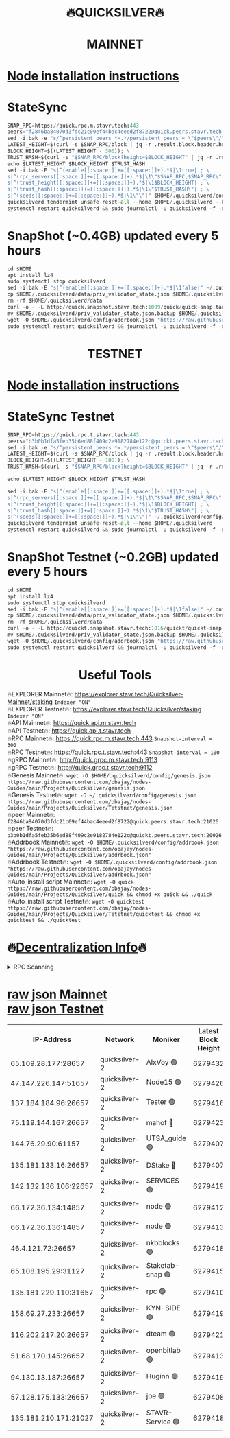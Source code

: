 <h1 align="center"> 🔥QUICKSILVER🔥</h1>

<h1 align="center"> MAINNET</h1>

[Node installation instructions](https://github.com/obajay/nodes-Guides/tree/main/Projects/Quicksilver)
=

# StateSync
```python
SNAP_RPC=https://quick.rpc.m.stavr.tech:443
peers="f2846ba84070d3fdc21c09ef44bac4eeed2f8722@quick.peers.stavr.tech:21026"
sed -i.bak -e "s/^persistent_peers *=.*/persistent_peers = \"$peers\"/" $HOME/.quicksilverd/config/config.toml
LATEST_HEIGHT=$(curl -s $SNAP_RPC/block | jq -r .result.block.header.height); \
BLOCK_HEIGHT=$((LATEST_HEIGHT - 300)); \
TRUST_HASH=$(curl -s "$SNAP_RPC/block?height=$BLOCK_HEIGHT" | jq -r .result.block_id.hash)
echo $LATEST_HEIGHT $BLOCK_HEIGHT $TRUST_HASH
sed -i.bak -E "s|^(enable[[:space:]]+=[[:space:]]+).*$|\1true| ; \
s|^(rpc_servers[[:space:]]+=[[:space:]]+).*$|\1\"$SNAP_RPC,$SNAP_RPC\"| ; \
s|^(trust_height[[:space:]]+=[[:space:]]+).*$|\1$BLOCK_HEIGHT| ; \
s|^(trust_hash[[:space:]]+=[[:space:]]+).*$|\1\"$TRUST_HASH\"| ; \
s|^(seeds[[:space:]]+=[[:space:]]+).*$|\1\"\"|" $HOME/.quicksilverd/config/config.toml
quicksilverd tendermint unsafe-reset-all --home $HOME/.quicksilverd --keep-addr-book
systemctl restart quicksilverd && sudo journalctl -u quicksilverd -f -o cat
```

# SnapShot (~0.4GB) updated every 5 hours
```python
cd $HOME
apt install lz4
sudo systemctl stop quicksilverd
sed -i.bak -E "s|^(enable[[:space:]]+=[[:space:]]+).*$|\1false|" ~/.quicksilverd/config/config.toml
cp $HOME/.quicksilverd/data/priv_validator_state.json $HOME/.quicksilverd/priv_validator_state.json.backup
rm -rf $HOME/.quicksilverd/data
curl -o - -L http://quick.snapshot.stavr.tech:1009/quick/quick-snap.tar.lz4 | lz4 -c -d - | tar -x -C $HOME/.quicksilverd --strip-components 2
mv $HOME/.quicksilverd/priv_validator_state.json.backup $HOME/.quicksilverd/data/priv_validator_state.json
wget -O $HOME/.quicksilverd/config/addrbook.json "https://raw.githubusercontent.com/obajay/nodes-Guides/main/Projects/Quicksilver/addrbook.json"
sudo systemctl restart quicksilverd && journalctl -u quicksilverd -f -o cat
```

<h1 align="center"> TESTNET</h1>

[Node installation instructions](https://github.com/obajay/nodes-Guides/tree/main/Projects/Quicksilver/Tetstnet)
=

# StateSync Testnet
```python
SNAP_RPC=https://quick.rpc.t.stavr.tech:443
peers="b3b0b1dfa5feb35b6ed88f409c2e9182784e122c@quickt.peers.stavr.tech:20026"
sed -i.bak -e "s/^persistent_peers *=.*/persistent_peers = \"$peers\"/" $HOME/.quicksilverd/config/config.toml
LATEST_HEIGHT=$(curl -s $SNAP_RPC/block | jq -r .result.block.header.height); \
BLOCK_HEIGHT=$((LATEST_HEIGHT - 100)); \
TRUST_HASH=$(curl -s "$SNAP_RPC/block?height=$BLOCK_HEIGHT" | jq -r .result.block_id.hash)

echo $LATEST_HEIGHT $BLOCK_HEIGHT $TRUST_HASH

sed -i.bak -E "s|^(enable[[:space:]]+=[[:space:]]+).*$|\1true| ; \
s|^(rpc_servers[[:space:]]+=[[:space:]]+).*$|\1\"$SNAP_RPC,$SNAP_RPC\"| ; \
s|^(trust_height[[:space:]]+=[[:space:]]+).*$|\1$BLOCK_HEIGHT| ; \
s|^(trust_hash[[:space:]]+=[[:space:]]+).*$|\1\"$TRUST_HASH\"| ; \
s|^(seeds[[:space:]]+=[[:space:]]+).*$|\1\"\"|" ~/.quicksilverd/config/config.toml
quicksilverd tendermint unsafe-reset-all --home $HOME/.quicksilverd
systemctl restart quicksilverd && sudo journalctl -u quicksilverd -f -o cat

```

# SnapShot Testnet (~0.2GB) updated every 5 hours
```python
cd $HOME
apt install lz4
sudo systemctl stop quicksilverd
sed -i.bak -E "s|^(enable[[:space:]]+=[[:space:]]+).*$|\1false|" ~/.quicksilverd/config/config.toml
cp $HOME/.quicksilverd/data/priv_validator_state.json $HOME/.quicksilverd/priv_validator_state.json.backup
rm -rf $HOME/.quicksilverd/data
curl -o - -L http://quickt.snapshot.stavr.tech:1016/quickt/quickt-snap.tar.lz4 | lz4 -c -d - | tar -x -C $HOME/.quicksilverd --strip-components 2
mv $HOME/.quicksilverd/priv_validator_state.json.backup $HOME/.quicksilverd/data/priv_validator_state.json
wget -O $HOME/.quicksilverd/config/addrbook.json "https://raw.githubusercontent.com/obajay/nodes-Guides/main/Projects/Quicksilver/Tetstnet/addrbook.json"
sudo systemctl restart quicksilverd && journalctl -u quicksilverd -f -o cat
```
 <h1 align="center"> Useful Tools</h1>

🔥EXPLORER Mainnet🔥:        https://explorer.stavr.tech/Quicksilver-Mainnet/staking    `Indexer "ON"` \
🔥EXPLORER Testnet🔥:        https://explorer.stavr.tech/Quicksilver/staking	        `Indexer "ON"` \
🔥API Mainnet🔥: 			 https://quick.api.m.stavr.tech \
🔥API Testnet🔥: 			 https://quick.api.t.stavr.tech \
🔥RPC Mainnet🔥:             https://quick.rpc.m.stavr.tech:443              `Snapshot-interval = 300` \
🔥RPC Testnet🔥:             https://quick.rpc.t.stavr.tech:443              `Snapshot-interval = 100` \
🔥gRPC Mainnet🔥:                    http://quick.grpc.m.stavr.tech:9113 \
🔥gRPC Testnet🔥:                    http://quick.grpc.t.stavr.tech:9112 \
🔥Genesis Mainnet🔥: `wget -O $HOME/.quicksilverd/config/genesis.json https://raw.githubusercontent.com/obajay/nodes-Guides/main/Projects/Quicksilver/genesis.json` \
🔥Genesis Testnet🔥: `wget -O ~/.quicksilverd/config/genesis.json https://raw.githubusercontent.com/obajay/nodes-Guides/main/Projects/Quicksilver/Tetstnet/genesis.json` \
🔥peer Mainnet🔥:					 `f2846ba84070d3fdc21c09ef44bac4eeed2f8722@quick.peers.stavr.tech:21026` \
🔥peer Testnet🔥:					 `b3b0b1dfa5feb35b6ed88f409c2e9182784e122c@quickt.peers.stavr.tech:20026` \
🔥Addrbook Mainnet🔥:    ```wget -O $HOME/.quicksilverd/config/addrbook.json "https://raw.githubusercontent.com/obajay/nodes-Guides/main/Projects/Quicksilver/addrbook.json"``` \
🔥Addrbook Testnet🔥:    ```wget -O $HOME/.quicksilverd/config/addrbook.json "https://raw.githubusercontent.com/obajay/nodes-Guides/main/Projects/Quicksilver/addrbook.json"``` \
🔥Auto_install script Mainnet🔥: ```wget -O quick https://raw.githubusercontent.com/obajay/nodes-Guides/main/Projects/Quicksilver/quick && chmod +x quick && ./quick``` \
🔥Auto_install script Testnet🔥: ```wget -O quicktest https://raw.githubusercontent.com/obajay/nodes-Guides/main/Projects/Quicksilver/Tetstnet/quicktest && chmod +x quicktest && ./quicktest```

🔥[Decentralization Info](https://github.com/obajay/StateSync-snapshots/tree/main/Projects/Quicksilver/Decentralization)🔥
=

<details>
<summary>RPC Scanning</summary>

<h2 align="center"> We scan nodes in real time every 4 hours. And we provide the final result of RPC endpoints.
We cannot influence the operation of these nodes in any way. </h2>


```python
If Voting Power is higher than 0 --> then the Node is a validator of the network and may be subject to attack and be a potential threat to the chain.
```
```python
We marked such validators with a red symbol
```

</details>

[raw json Mainnet](https://rpc-check.quickm.stavr.tech/quickm/rpc-quickm-result.json) \
[raw json Testnet](https://github.com/obajay/StateSync-snapshots/tree/main/Projects/Quicksilver/Rpc-Check-Testnet)
=


<table><tr><th>IP-Address</th><th>Network</th><th>Moniker</th><th>Latest Block Height</th><th>Earliest Block Height</th><th>Catching Up</th><th>Tx Index</th><th>Voting Power</th><th>Scan Time</th></tr><tr><td>65.109.28.177:28657</td><td>quicksilver-2</td><td>AlxVoy 🟢</td><td>6279432</td><td>3562001</td><td>False</td><td>off</td><td>0</td><td>2024-03-06T19:00:36.498752736UTC</td></tr><tr><td>47.147.226.147:51657</td><td>quicksilver-2</td><td>Node15 🟢</td><td>6279426</td><td>5151648</td><td>False</td><td>off</td><td>0</td><td>2024-03-06T18:59:59.265167495UTC</td></tr><tr><td>137.184.184.96:26657</td><td>quicksilver-2</td><td>Tester 🟢</td><td>6279416</td><td>5550692</td><td>False</td><td>off</td><td>0</td><td>2024-03-06T18:59:02.415546810UTC</td></tr><tr><td>75.119.144.167:26657</td><td>quicksilver-2</td><td>mahof 🔴</td><td>6279423</td><td>5654794</td><td>False</td><td>on</td><td>287584</td><td>2024-03-06T18:59:41.652828982UTC</td></tr><tr><td>144.76.29.90:61157</td><td>quicksilver-2</td><td>UTSA_guide 🟢</td><td>6279407</td><td>5743301</td><td>False</td><td>on</td><td>0</td><td>2024-03-06T18:58:08.899881219UTC</td></tr><tr><td>135.181.133.16:26657</td><td>quicksilver-2</td><td>DStake 🔴</td><td>6279407</td><td>5807001</td><td>False</td><td>on</td><td>79670</td><td>2024-03-06T18:58:08.419622535UTC</td></tr><tr><td>142.132.136.106:22657</td><td>quicksilver-2</td><td>SERVICES 🟢</td><td>6279419</td><td>5920001</td><td>False</td><td>on</td><td>0</td><td>2024-03-06T18:59:22.410853337UTC</td></tr><tr><td>66.172.36.134:14857</td><td>quicksilver-2</td><td>node 🟢</td><td>6279412</td><td>5950756</td><td>False</td><td>on</td><td>0</td><td>2024-03-06T18:58:37.649632851UTC</td></tr><tr><td>66.172.36.136:14857</td><td>quicksilver-2</td><td>node 🟢</td><td>6279413</td><td>5950756</td><td>False</td><td>on</td><td>0</td><td>2024-03-06T18:58:40.499528576UTC</td></tr><tr><td>46.4.121.72:26657</td><td>quicksilver-2</td><td>nkbblocks 🟢</td><td>6279418</td><td>6056301</td><td>False</td><td>on</td><td>0</td><td>2024-03-06T18:59:10.983836204UTC</td></tr><tr><td>65.108.195.29:31127</td><td>quicksilver-2</td><td>Staketab-snap 🟢</td><td>6279415</td><td>6075001</td><td>False</td><td>off</td><td>0</td><td>2024-03-06T18:58:55.416122372UTC</td></tr><tr><td>135.181.229.110:31657</td><td>quicksilver-2</td><td>rpc 🟢</td><td>6279410</td><td>6133480</td><td>False</td><td>on</td><td>0</td><td>2024-03-06T18:58:24.274652407UTC</td></tr><tr><td>158.69.27.233:26657</td><td>quicksilver-2</td><td>KYN-SIDE 🟢</td><td>6279419</td><td>6159001</td><td>False</td><td>on</td><td>0</td><td>2024-03-06T18:59:17.671574089UTC</td></tr><tr><td>116.202.217.20:26657</td><td>quicksilver-2</td><td>dteam 🟢</td><td>6279421</td><td>6169501</td><td>False</td><td>on</td><td>0</td><td>2024-03-06T18:59:33.172459535UTC</td></tr><tr><td>51.68.170.145:26657</td><td>quicksilver-2</td><td>openbitlab 🟢</td><td>6279413</td><td>6169975</td><td>False</td><td>on</td><td>0</td><td>2024-03-06T18:58:44.842603272UTC</td></tr><tr><td>94.130.13.187:26657</td><td>quicksilver-2</td><td>Huginn 🟢</td><td>6279419</td><td>6231630</td><td>False</td><td>on</td><td>0</td><td>2024-03-06T18:59:22.644768975UTC</td></tr><tr><td>57.128.175.133:26657</td><td>quicksilver-2</td><td>joe 🟢</td><td>6279408</td><td>6246344</td><td>False</td><td>on</td><td>0</td><td>2024-03-06T18:58:11.230457272UTC</td></tr><tr><td>135.181.210.171:21027</td><td>quicksilver-2</td><td>STAVR-Service 🟢</td><td>6279418</td><td>6277001</td><td>False</td><td>on</td><td>0</td><td>2024-03-06T18:59:18.018798806UTC</td></tr></table>
